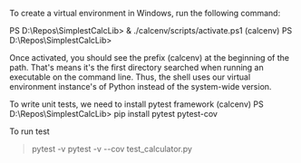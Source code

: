 To create a virtual environment in Windows, run the following command:

PS D:\Repos\SimplestCalcLib> & ./calcenv/scripts/activate.ps1
(calcenv) PS D:\Repos\SimplestCalcLib>

Once activated, you should see the prefix (calcenv) at the beginning of the path.
That's means it's the first directory searched when running an executable on the command line. Thus, the shell uses our virtual environment instance's of Python instead of the system-wide version.

To write unit tests, we need to install pytest framework
(calcenv) PS D:\Repos\SimplestCalcLib> pip install pytest pytest-cov

To run test
> pytest -v
> pytest -v --cov test_calculator.py